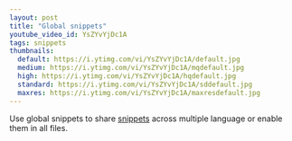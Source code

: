 ```yaml
---
layout: post
title: "Global snippets"
youtube_video_id: YsZYvYjDc1A
tags: snippets
thumbnails:
  default: https://i.ytimg.com/vi/YsZYvYjDc1A/default.jpg
  medium: https://i.ytimg.com/vi/YsZYvYjDc1A/mqdefault.jpg
  high: https://i.ytimg.com/vi/YsZYvYjDc1A/hqdefault.jpg
  standard: https://i.ytimg.com/vi/YsZYvYjDc1A/sddefault.jpg
  maxres: https://i.ytimg.com/vi/YsZYvYjDc1A/maxresdefault.jpg
---
```


Use global snippets to share [snippets](https://code.visualstudio.com/docs/editor/userdefinedsnippets) across multiple language or enable them in all files.
